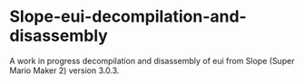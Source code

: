 # Slope-eui-decompilation-and-disassembly
A work in progress decompilation and disassembly of eui from Slope (Super Mario Maker 2) version 3.0.3.
